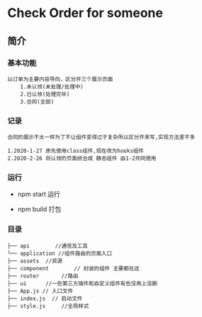 
# Check Order for someone

## 简介

### 基本功能

    以订单为主要内容导向，区分开三个展示页面
        1.未认领(未处理/处理中)
        2.已认领(处理完毕)
        3.合同(全部)

### 记录

    合同的展示不太一样为了不让组件变得过于复杂所以区分开来写,实现方法差不多
    
    1.2020-1-27 原先使用class组件,现在改为hooks组件
    2.2020-2-26 将认领的页面统合成 静态组件 由1-2共同使用

### 运行

- npm start 运行
  
- npm build 打包
  
### 目录

    ├── api        //通信及工具
    └── application //组件路由的页面入口
    ├── assets  //资源
    ├── component        // 封装的组件 主要都在这
    ├── router       //路由
    ├── ui      //一些第三方插件和自定义组件有些没用上没删
    ├── App.js // 入口文件
    ├── index.js  // 启动文件   
    ├── style.js     //全局样式
